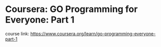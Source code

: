 # Coursera: GO Programming for Everyone: Part 1

course link: https://www.coursera.org/learn/go-programming-everyone-part-1
